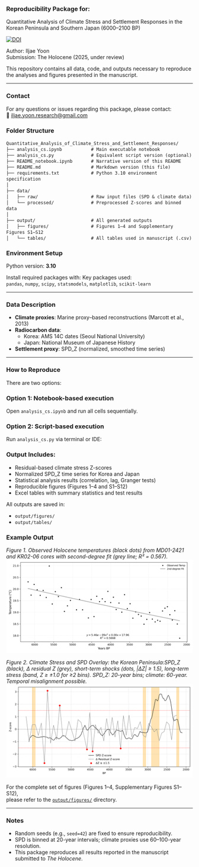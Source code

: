 ### Reproducibility Package for:
Quantitative Analysis of Climate Stress and Settlement Responses in the Korean Peninsula and Southern Japan (6000–2100 BP)

[![DOI](https://zenodo.org/badge/DOI/10.5281/zenodo.16732323.svg)](https://doi.org/10.5281/zenodo.16732323)

Author: Iljae Yoon  
Submission: The Holocene (2025, under review)

This repository contains all data, code, and outputs necessary to reproduce the analyses and figures presented in the manuscript.

---

### Contact

For any questions or issues regarding this package, please contact:  
📧 iljae.yoon.research@gmail.com


### Folder Structure

```
Quantitative_Analysis_of_Climate_Stress_and_Settlement_Responses/
├── analysis_cs.ipynb           # Main executable notebook
├── analysis_cs.py              # Equivalent script version (optional)
├── README_notebook.ipynb       # Narrative version of this README
├── README.md                   # Markdown version (this file)
├── requirements.txt            # Python 3.10 environment specification
│
├── data/
│   ├── raw/                    # Raw input files (SPD & climate data)
│   └── processed/              # Preprocessed Z-scores and binned data
│
├── output/                     # All generated outputs
│   ├── figures/                # Figures 1–4 and Supplementary Figures S1–S12
│   └── tables/                 # All tables used in manuscript (.csv)
```

### Environment Setup

Python version: **3.10**

Install required packages with:
Key packages used:  
`pandas`, `numpy`, `scipy`, `statsmodels`, `matplotlib`, `scikit-learn`

---

### Data Description

- **Climate proxies**: Marine proxy–based reconstructions (Marcott et al., 2013)  
- **Radiocarbon data**:  
  - Korea: AMS 14C dates (Seoul National University)  
  - Japan: National Museum of Japanese History  
- **Settlement proxy**: SPD_Z (normalized, smoothed time series)

---

### How to Reproduce

There are two options:

### Option 1: Notebook-based execution  
Open `analysis_cs.ipynb` and run all cells sequentially.

### Option 2: Script-based execution  
Run `analysis_cs.py` via terminal or IDE:

### Output Includes:

- Residual-based climate stress Z-scores  
- Normalized SPD_Z time series for Korea and Japan  
- Statistical analysis results (correlation, lag, Granger tests)  
- Reproducible figures (Figures 1–4 and S1–S12)  
- Excel tables with summary statistics and test results  

All outputs are saved in:  
- `output/figures/`  
- `output/tables/`

### Example Output
_Figure 1. Observed Holocene temperatures (black dots) from MD01-2421 and KR02-06 cores with second-degree fit (grey line; R² = 0.567)._
![Figure 1](output/figures/fig1_temperature_regression_korea.png)

_Figure 2. Climate Stress and SPD Overlay: the Korean Peninsula:SPD_Z (black), Δ residual Z (grey), short-term shocks (dots, |ΔZ| ≥ 1.5), long-term stress (band, Z ≥ ±1.0 for ≥2 bins). SPD_Z: 20-year bins; climate: 60-year. Temporal misalignment possible._
![Figure 2](output/figures/fig2_spd_z_climate_overlay_korea.png)

For the complete set of figures (Figures 1–4, Supplementary Figures S1–S12),  
please refer to the [`output/figures/`](output/figures/) directory.

---

### Notes

- Random seeds (e.g., `seed=42`) are fixed to ensure reproducibility.  
- SPD is binned at 20-year intervals; climate proxies use 60–100-year resolution.  
- This package reproduces all results reported in the manuscript submitted to *The Holocene*.  
